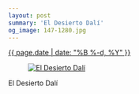 ```yaml
---
layout: post
summary: 'El Desierto Dalí'
og_image: 147-1280.jpg
---
```


<div class="post">
 <time>
  <a href="/147">
   {{ page.date | date: "%B %-d, %Y" }}
  </a>
 </time>
 <a href="/147">
  <figure data-taken="11/7/2013">
   <img alt="El Desierto Dalí" sizes="(min-width: 700px) 50vw, calc(100vw - 2rem)" src="{{ site.assets_url }}/147-640.jpg" srcset="{{ site.assets_url }}/147-1280.jpg 1280w, {{ site.assets_url }}/147-960.jpg 960w, {{ site.assets_url }}/147-640.jpg 640w, {{ site.assets_url }}/147-320.jpg 320w"/>
  </figure>
 </a>
 <span>
  El Desierto Dalí
 </span>
</div>
